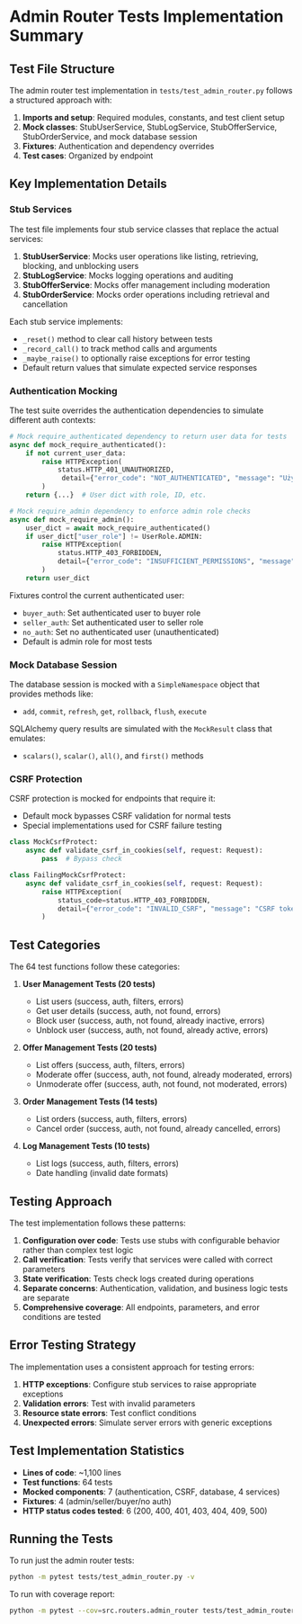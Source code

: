 # Admin Router Tests Implementation Summary

## Test File Structure

The admin router test implementation in `tests/test_admin_router.py` follows a structured approach with:

1. **Imports and setup**: Required modules, constants, and test client setup
2. **Mock classes**: StubUserService, StubLogService, StubOfferService, StubOrderService, and mock database session
3. **Fixtures**: Authentication and dependency overrides
4. **Test cases**: Organized by endpoint

## Key Implementation Details

### Stub Services

The test file implements four stub service classes that replace the actual services:

1. **StubUserService**: Mocks user operations like listing, retrieving, blocking, and unblocking users
2. **StubLogService**: Mocks logging operations and auditing
3. **StubOfferService**: Mocks offer management including moderation
4. **StubOrderService**: Mocks order operations including retrieval and cancellation

Each stub service implements:
- `_reset()` method to clear call history between tests
- `_record_call()` to track method calls and arguments
- `_maybe_raise()` to optionally raise exceptions for error testing
- Default return values that simulate expected service responses

### Authentication Mocking

The test suite overrides the authentication dependencies to simulate different auth contexts:

```python
# Mock require_authenticated dependency to return user data for tests
async def mock_require_authenticated():
    if not current_user_data:
        raise HTTPException(
            status.HTTP_401_UNAUTHORIZED,
             detail={"error_code": "NOT_AUTHENTICATED", "message": "Użytkownik nie jest zalogowany."}
        )
    return {...}  # User dict with role, ID, etc.

# Mock require_admin dependency to enforce admin role checks
async def mock_require_admin():
    user_dict = await mock_require_authenticated()
    if user_dict["user_role"] != UserRole.ADMIN:
        raise HTTPException(
            status.HTTP_403_FORBIDDEN,
            detail={"error_code": "INSUFFICIENT_PERMISSIONS", "message": "Admin role required"}
        )
    return user_dict
```

Fixtures control the current authenticated user:
- `buyer_auth`: Set authenticated user to buyer role
- `seller_auth`: Set authenticated user to seller role
- `no_auth`: Set no authenticated user (unauthenticated)
- Default is admin role for most tests

### Mock Database Session

The database session is mocked with a `SimpleNamespace` object that provides methods like:
- `add`, `commit`, `refresh`, `get`, `rollback`, `flush`, `execute`

SQLAlchemy query results are simulated with the `MockResult` class that emulates:
- `scalars()`, `scalar()`, `all()`, and `first()` methods

### CSRF Protection

CSRF protection is mocked for endpoints that require it:
- Default mock bypasses CSRF validation for normal tests
- Special implementations used for CSRF failure testing

```python
class MockCsrfProtect:
    async def validate_csrf_in_cookies(self, request: Request):
        pass  # Bypass check

class FailingMockCsrfProtect:
    async def validate_csrf_in_cookies(self, request: Request):
        raise HTTPException(
            status_code=status.HTTP_403_FORBIDDEN,
            detail={"error_code": "INVALID_CSRF", "message": "CSRF token missing or invalid"}
        )
```

## Test Categories

The 64 test functions follow these categories:

1. **User Management Tests (20 tests)**
   - List users (success, auth, filters, errors)
   - Get user details (success, auth, not found, errors)
   - Block user (success, auth, not found, already inactive, errors)
   - Unblock user (success, auth, not found, already active, errors)

2. **Offer Management Tests (20 tests)**
   - List offers (success, auth, filters, errors)
   - Moderate offer (success, auth, not found, already moderated, errors)
   - Unmoderate offer (success, auth, not found, not moderated, errors)

3. **Order Management Tests (14 tests)**
   - List orders (success, auth, filters, errors)
   - Cancel order (success, auth, not found, already cancelled, errors)

4. **Log Management Tests (10 tests)**
   - List logs (success, auth, filters, errors)
   - Date handling (invalid date formats)

## Testing Approach

The test implementation follows these patterns:

1. **Configuration over code**: Tests use stubs with configurable behavior rather than complex test logic
2. **Call verification**: Tests verify that services were called with correct parameters
3. **State verification**: Tests check logs created during operations
4. **Separate concerns**: Authentication, validation, and business logic tests are separate
5. **Comprehensive coverage**: All endpoints, parameters, and error conditions are tested

## Error Testing Strategy

The implementation uses a consistent approach for testing errors:

1. **HTTP exceptions**: Configure stub services to raise appropriate exceptions
2. **Validation errors**: Test with invalid parameters
3. **Resource state errors**: Test conflict conditions
4. **Unexpected errors**: Simulate server errors with generic exceptions

## Test Implementation Statistics

- **Lines of code**: ~1,100 lines 
- **Test functions**: 64 tests
- **Mocked components**: 7 (authentication, CSRF, database, 4 services)
- **Fixtures**: 4 (admin/seller/buyer/no auth)
- **HTTP status codes tested**: 6 (200, 400, 401, 403, 404, 409, 500)

## Running the Tests

To run just the admin router tests:

```bash
python -m pytest tests/test_admin_router.py -v
```

To run with coverage report:

```bash
python -m pytest --cov=src.routers.admin_router tests/test_admin_router.py
``` 
